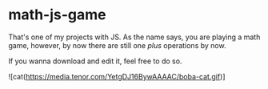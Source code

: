 # math-js-game

That's one of my projects with JS. As the name says, you are playing a math game, however, by now there are still one _plus_ operations by now.

If you wanna download and edit it, feel free to do so. 


![cat(https://media.tenor.com/YetgDJ16BywAAAAC/boba-cat.gif)]

